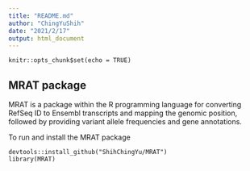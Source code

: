 ```yaml
---
title: "README.md"
author: "ChingYuShih"
date: "2021/2/17"
output: html_document
---
```


```{r setup, include=FALSE}
knitr::opts_chunk$set(echo = TRUE)
```

## MRAT package

MRAT is a package within the R programming language for converting RefSeq ID to Ensembl transcripts and mapping the genomic position, followed by providing variant allele frequencies and gene annotations.

To run and install the MRAT package
```{r MRAT}
devtools::install_github("ShihChingYu/MRAT")
library(MRAT)
```

